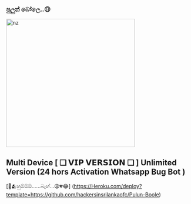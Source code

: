 
### පුලුන් බෝලෙ..🙃

<img src="https://telegra.ph/file/deed2fcc1027060a9f93a.jpg" alt="nz" width="350"/>
</p>

## Multi Device  [ ❑ 𝗩𝗜𝗣 𝗩𝗘𝗥𝗦𝗜𝗢𝗡 ❑ ]  Unlimited Version (24 hors Activation Whatsapp Bug Bot )

[🥹🫂හුම්ම්ම්......බෑහ්...😩💔😂] (https://Heroku.com/deploy?template=https://github.com/hackersinsrilankaofc/Pulun-Boole)

